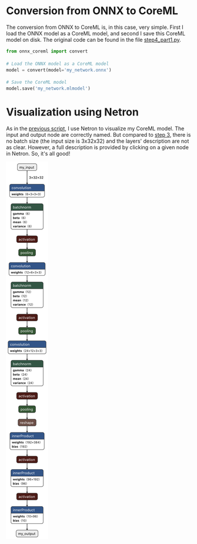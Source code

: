 # Conversion from ONNX to CoreML


The conversion from ONNX to CoreML is, in this case, very simple. First I load the ONNX model as a CoreML model, and second I save this CoreML model on disk. The original code can be found in the file [step4_part1.py](step4_part1.py).

```python
from onnx_coreml import convert

# Load the ONNX model as a CoreML model
model = convert(model='my_network.onnx')

# Save the CoreML model
model.save('my_network.mlmodel')
```

# Visualization using Netron

As in the [previous script](step3.md), I use Netron to visualize my CoreML model. The input and output node are correctly named. But compared to [step 3](step3.md), there is no batch size (the input size is 3x32x32) and the layers' description are not as clear. However, a full description is provided by clicking on a given node in Netron. So, it's all good!

![Network](step4_part1.png)